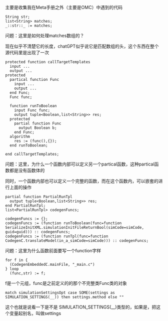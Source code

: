 主要是收集我在Meta手册之外（主要是OMC）中遇到的代码

```
String str;
list<String> matches;
_::str::_ := matches;
```
问题：这里是如何处理matches数组的？

现在似乎不清楚它的长度，chatGPT似乎说它是匹配数组的头，这个东西在整个源代码里是出现了一次

```
protected function callTargetTemplates
  input ...
  output ...
protected
  partical function Func
    input ...
    output ...
  end Func;
  Func func;

  function runToBoolean
    input Func func;
    output tuple<Boolean,list<String>> res;
  protected
    partial function Func
      output Boolean b;
    end Func;
  algorithm
    res := (func(),{});
  end runToBoolean;

end callTargetTemplates;
```
问题：这里，为什么一个函数内部可以定义另一个partical函数，这种partical函数都是没有函数体的

同时，一个函数内部也可以定义一个完整的函数，而在这个函数内，可以嵌套的进行上面的操作

```
partial function PartialRunTpl
  output tuple<Boolean,list<String>> res;
end PartialRunTpl;
list<PartialRunTpl> codegenFuncs;
```
```
codegenFuncs := {};
codegenFuncs := (function runToBoolean(func=function SerializeInitXML.simulationInitFileReturnBool(simCode=simCode, guid=guid))) :: codegenFuncs;
codegenFuncs := (function runTpl(func=function CodegenC.translateModel(in_a_simCode=simCode))) :: codegenFuncs;
```
问题：这里为什么函数前面要写一个function字样

```
for f in {
  (CodegenEmbeddedC.mainFile, "_main.c")
} loop
  (func,str) := f;

```
f是一个元组，func是之前定义的的那个不完整类Func类的对象

```
match simulationSettingsOpt case SOME(settings as SIMULATION_SETTINGS(__)) then settings.method else ""
```

这个也就是说看一下是不是 SIMULATION_SETTINGS(__)类型的，如果是，把这个变量起别名，叫做settings

